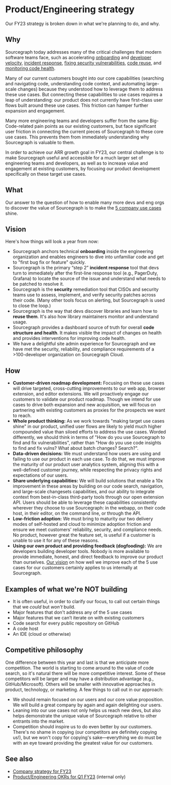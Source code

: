 # Product/Engineering strategy

Our FY23 strategy is broken down in what we're planning to do, and why.

## Why

Sourcegraph today addresses many of the critical challenges that modern software teams face, such as accelerating [onboarding](https://about.sourcegraph.com/case-studies/convoy-improved-on-boarding) and [developer velocity](https://about.sourcegraph.com/case-studies/indeed-accelerates-development-velocity/), [incident response](../../../strategy-goals/strategy/use-cases/incident-response.md), [fixing security vulnerabilities](https://about.sourcegraph.com/case-studies/cloudflare-accelerates-debugging-and-improves-security/), [code reuse](https://about.sourcegraph.com/case-studies/cern-reduces-technical-debt/), and [monitoring code health](https://about.sourcegraph.com/case-studies/quantcast-large-scale-refactoring/).

Many of our current customers bought into our core capabilities (searching and navigating code, understanding code context, and automating large-scale changes) because they understood how to leverage them to address these use cases. But connecting these capabilities to use cases requires a leap of understanding: our product does not currently have first-class user flows built around these use cases. This friction can hamper further expansion and engagement.

Many more engineering teams and developers suffer from the same Big-Code-related pain points as our existing customers, but face significant user friction in connecting the current pieces of Sourcegraph to these core use cases. This prevents them from immediately understanding why Sourcegraph is valuable to them.

In order to achieve our ARR growth goal in FY23, our central challenge is to make Sourcegraph useful and accessible for a much larger set of engineering teams and developers, as well as to increase value and engagement at existing customers, by focusing our product development specifically on these target use cases.

## What

Our answer to the question of how to enable many more devs and eng orgs to discover the value of Sourcegraph is to make the [5 company use cases](../../../strategy-goals/strategy/index.md#use-cases) shine.

## Vision

Here's how things will look a year from now:

- Sourcegraph anchors technical **onboarding** inside the engineering organization and enables engineers to dive into unfamiliar code and get to "first bug fix or feature" quickly.
- Sourcegraph is the primary “step 2” **incident response** tool that devs turn to immediately after the first-line response tool (e.g., PagerDuty, Grafana) to locate the source of the issue and understand what needs to be patched to resolve it.
- Sourcegraph is the **security** remediation tool that CISOs and security teams use to assess, implement, and verify security patches across their code. (Many other tools focus on alerting, but Sourcegraph is used to close the loop.)
- Sourcegraph is the way that devs discover libraries and learn how to **reuse them**. It's also how library maintainers monitor and understand usage.
- Sourcegraph provides a dashboard source of truth for overall **code structure and health**. It makes visible the impact of changes on health and provides interventions for improving code health.
- We have a delightful site admin experience for Sourcegraph and we have met the security, reliability, and compliance requirements of a >100-developer organization on Sourcegraph Cloud.

## How

- **Customer-driven roadmap development:** Focusing on these use cases will drive targeted, cross-cutting improvements to our web app, browser extension, and editor extensions. We will proactively engage our customers to validate our product roadmap. Though we intend for use cases to drive both expansion and new acquisition, we will focus on partnering with existing customers as proxies for the prospects we want to reach.
- **Whole product thinking:** As we work towards "making target use cases shine" in our product, unified user flows are likely to yield much higher compounded value than siloed efforts to address the use cases. Worded differently, we should think in terms of "How do you use Sourcegraph to find and fix vulnerabilities", rather than "How do you use code insights to find and fix vulns? What about batch changes? Search?".
- **Data-driven decisions:** We must understand how users are using and failing to use our product in each use case. To do that, we must improve the maturity of our product user analytics system, aligning this with a well-defined customer journey, while respecting the privacy rights and expectations of our users.
- **Share underlying capabilities:** We will build solutions that enable a 10x improvement in these areas by building on our code search, navigation, and large-scale changesets capabilities, and our ability to integrate context from best-in-class third-party tools through our open extension API. Users should be able to leverage these capabilities consistently wherever they choose to use Sourcegraph: in the webapp, on their code host, in their editor, on the command line, or through the API.
- **Low-friction adoption:** We must bring to maturity our two delivery modes of self-hosted and cloud to minimize adoption friction and ensure we meet customers' reliability, security, and compliance needs. No product, however great the feature set, is useful if a customer is unable to use it for any of these reasons.
- **Using our own product and providing feedback (dogfooding):** We are developers building developer tools. Nobody is more available to provide immediate, honest, and direct feedback to improve our product than ourselves. [Our vision](#vision) on how well we improve each of the 5 use cases for our customers certainly applies to us internally at Sourcegraph.

## Examples of what we're NOT building

- It is often useful, in order to clarify our focus, to call out certain things that we _could_ but _won't_ build.
- Major features that don't address any of the 5 use cases
- Major features that we can’t iterate on with existing customers
- Code search for every public repository on GitHub
- A code host
- An IDE (cloud or otherwise)

## Competitive philosophy

One difference between this year and last is that we anticipate more competition. The world is starting to come around to the value of code search, so it's natural there will be more competitive interest. Some of these competitors will be larger and may have a distribution advantage (e.g., GitHub/Microsoft). Others will be smaller with innovative approaches in product, technology, or marketing. A few things to call out in our approach:

- We should remain focused on our users and our core value proposition. We will build a great company by again and again delighting our users.
- Leaning into our use cases not only helps us reach new devs, but also helps demonstrate the unique value of Sourcegraph relative to other entrants into the market.
- Competition should inspire us to do even better by our customers. There's no shame in copying (our competitors are definitely copying us!), but we won't copy for copying's sake—everything we do must be with an eye toward providing the greatest value for our customers.

## See also

- [Company strategy for FY23](../../../strategy-goals/strategy/index.md#this-year-fy23)
- [Product/Engineering OKRs for Q1 FY23](https://docs.google.com/presentation/d/1KUOElUkrH-29teXmZBmgmIgLngf-I_6Ikixub1SR0yM/edit#slide=id.g1014ebc164b_0_137) (internal only)
